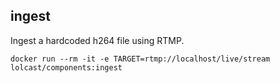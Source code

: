 ## ingest

Ingest a hardcoded h264 file using RTMP.

```
docker run --rm -it -e TARGET=rtmp://localhost/live/stream lolcast/components:ingest
```
